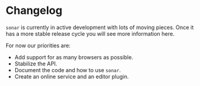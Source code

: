 # Changelog

`sonar` is currently in active development with lots of moving pieces.
Once it has a more stable release cycle you will see more information
here.

For now our priorities are:

* Add support for as many browsers as possible.
* Stabilize the API.
* Document the code and how to use `sonar`.
* Create an online service and an editor plugin.
